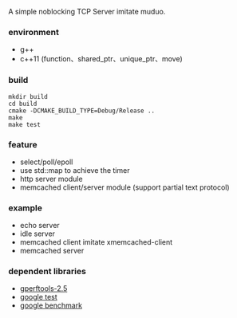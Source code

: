 A simple noblocking TCP Server imitate muduo.

### environment

* g++
* c++11 (function、shared_ptr、unique_ptr、move)

### build

```shell
mkdir build
cd build
cmake -DCMAKE_BUILD_TYPE=Debug/Release ..
make 
make test
```

### feature
* select/poll/epoll
* use std::map to achieve the timer
* http server module
* memcached client/server module (support partial text protocol)

### example
* echo server
* idle server
* memcached client imitate xmemcached-client
* memcached server

### dependent libraries
* [gperftools-2.5](https://github.com/gperftools/gperftools.git)
* [google test](https://github.com/google/googletest)
* [google benchmark](https://github.com/google/benchmark.git)